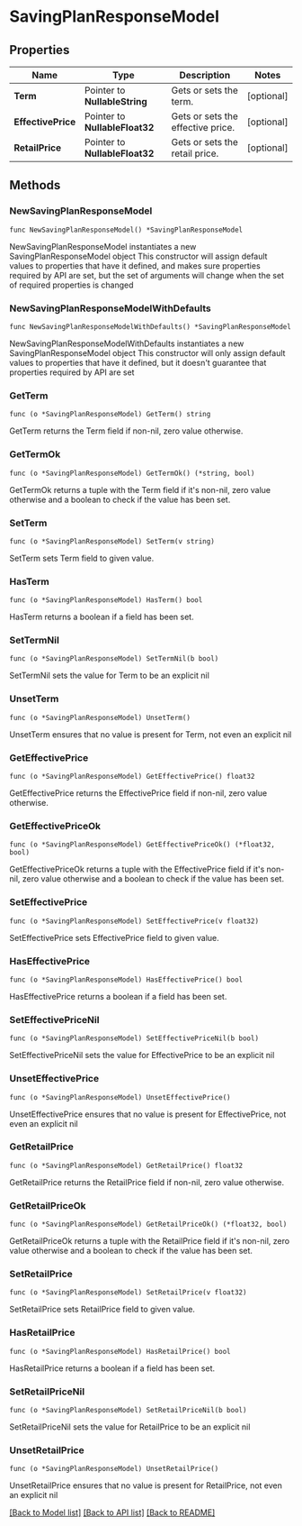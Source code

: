 # SavingPlanResponseModel

## Properties

Name | Type | Description | Notes
------------ | ------------- | ------------- | -------------
**Term** | Pointer to **NullableString** | Gets or sets the term. | [optional] 
**EffectivePrice** | Pointer to **NullableFloat32** | Gets or sets the effective price. | [optional] 
**RetailPrice** | Pointer to **NullableFloat32** | Gets or sets the retail price. | [optional] 

## Methods

### NewSavingPlanResponseModel

`func NewSavingPlanResponseModel() *SavingPlanResponseModel`

NewSavingPlanResponseModel instantiates a new SavingPlanResponseModel object
This constructor will assign default values to properties that have it defined,
and makes sure properties required by API are set, but the set of arguments
will change when the set of required properties is changed

### NewSavingPlanResponseModelWithDefaults

`func NewSavingPlanResponseModelWithDefaults() *SavingPlanResponseModel`

NewSavingPlanResponseModelWithDefaults instantiates a new SavingPlanResponseModel object
This constructor will only assign default values to properties that have it defined,
but it doesn't guarantee that properties required by API are set

### GetTerm

`func (o *SavingPlanResponseModel) GetTerm() string`

GetTerm returns the Term field if non-nil, zero value otherwise.

### GetTermOk

`func (o *SavingPlanResponseModel) GetTermOk() (*string, bool)`

GetTermOk returns a tuple with the Term field if it's non-nil, zero value otherwise
and a boolean to check if the value has been set.

### SetTerm

`func (o *SavingPlanResponseModel) SetTerm(v string)`

SetTerm sets Term field to given value.

### HasTerm

`func (o *SavingPlanResponseModel) HasTerm() bool`

HasTerm returns a boolean if a field has been set.

### SetTermNil

`func (o *SavingPlanResponseModel) SetTermNil(b bool)`

 SetTermNil sets the value for Term to be an explicit nil

### UnsetTerm
`func (o *SavingPlanResponseModel) UnsetTerm()`

UnsetTerm ensures that no value is present for Term, not even an explicit nil
### GetEffectivePrice

`func (o *SavingPlanResponseModel) GetEffectivePrice() float32`

GetEffectivePrice returns the EffectivePrice field if non-nil, zero value otherwise.

### GetEffectivePriceOk

`func (o *SavingPlanResponseModel) GetEffectivePriceOk() (*float32, bool)`

GetEffectivePriceOk returns a tuple with the EffectivePrice field if it's non-nil, zero value otherwise
and a boolean to check if the value has been set.

### SetEffectivePrice

`func (o *SavingPlanResponseModel) SetEffectivePrice(v float32)`

SetEffectivePrice sets EffectivePrice field to given value.

### HasEffectivePrice

`func (o *SavingPlanResponseModel) HasEffectivePrice() bool`

HasEffectivePrice returns a boolean if a field has been set.

### SetEffectivePriceNil

`func (o *SavingPlanResponseModel) SetEffectivePriceNil(b bool)`

 SetEffectivePriceNil sets the value for EffectivePrice to be an explicit nil

### UnsetEffectivePrice
`func (o *SavingPlanResponseModel) UnsetEffectivePrice()`

UnsetEffectivePrice ensures that no value is present for EffectivePrice, not even an explicit nil
### GetRetailPrice

`func (o *SavingPlanResponseModel) GetRetailPrice() float32`

GetRetailPrice returns the RetailPrice field if non-nil, zero value otherwise.

### GetRetailPriceOk

`func (o *SavingPlanResponseModel) GetRetailPriceOk() (*float32, bool)`

GetRetailPriceOk returns a tuple with the RetailPrice field if it's non-nil, zero value otherwise
and a boolean to check if the value has been set.

### SetRetailPrice

`func (o *SavingPlanResponseModel) SetRetailPrice(v float32)`

SetRetailPrice sets RetailPrice field to given value.

### HasRetailPrice

`func (o *SavingPlanResponseModel) HasRetailPrice() bool`

HasRetailPrice returns a boolean if a field has been set.

### SetRetailPriceNil

`func (o *SavingPlanResponseModel) SetRetailPriceNil(b bool)`

 SetRetailPriceNil sets the value for RetailPrice to be an explicit nil

### UnsetRetailPrice
`func (o *SavingPlanResponseModel) UnsetRetailPrice()`

UnsetRetailPrice ensures that no value is present for RetailPrice, not even an explicit nil

[[Back to Model list]](../README.md#documentation-for-models) [[Back to API list]](../README.md#documentation-for-api-endpoints) [[Back to README]](../README.md)



